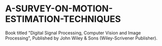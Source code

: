 # A-SURVEY-ON-MOTION-ESTIMATION-TECHNIQUES
Book titled "Digital Signal Processing, Computer Vision and Image Processing", Published by John Wiley & Sons (Wiley-Scrivener Publisher).
